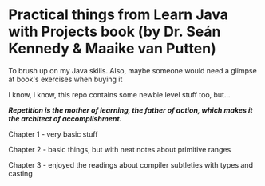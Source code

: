 # Practical things from Learn Java with Projects book (by  Dr. Seán Kennedy & Maaike van Putten)

To brush up on my Java skills. Also, maybe someone would need a glimpse at book's exercises when buying it

I know, i know, this repo contains some newbie level stuff too, but...

***Repetition is the mother of learning, the father of action, which makes it the architect of accomplishment.***

Chapter 1 - very basic stuff

Chapter 2 - basic things, but with neat notes about primitive ranges

Chapter 3 - enjoyed the readings about compiler subtleties with types and casting 
